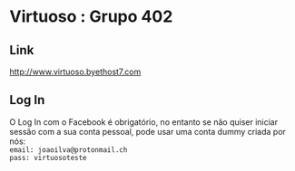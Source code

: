 # Virtuoso : Grupo 402
## Link
<a href="http://www.virtuoso.byethost7.com">http://www.virtuoso.byethost7.com</a>
## Log In
 O Log In com o Facebook é obrigatório, no entanto se não quiser iniciar sessão com a sua conta pessoal, pode usar uma conta dummy criada por nós: <br />
 	 ```
	 email: joaoilva@protonmail.ch
	 ``` 
	 <br />
	 ```
	 pass: virtuosoteste
	 ```
